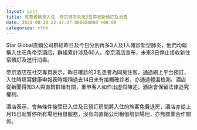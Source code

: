 ```yaml
---
layout: post
title: 有患者稱曾入住　帝京酒店未來3日停收新預訂及消毒
date: 2020-08-20 22:47:27.000000000 +08:00
categories: rthk
---
```


Star Global直銷公司群組昨日及今日分別再多3人及1人確診新型肺炎，他們均報稱入住旺角帝京酒店，群組累計涉及60人。帝京酒店宣布，未來3日停止接收新住宿預訂及進行消毒。

帝京酒店在社交專頁表示，昨日確診的3名患者為同房住客，通過網上平台預訂，入住時填寫健康申報表時報稱過去14日未有接觸確診者，亦通過體溫檢測。酒店從新聞得知3人與直銷群組有關，重申客人如作出虛假陳述，酒店會保留法律追究權利。

酒店表示，會無條件接受已入住及已預訂房間將入住的旅客免費退房，酒店亦從上月15日起暫停所有場地租借服務，沒有向直銷公司租借培訓場地，亦無商業合作關係。
